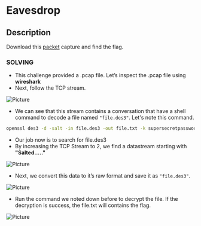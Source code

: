 # Eavesdrop
## Description


Download this [packet](https://artifacts.picoctf.net/c/359/capture.flag.pcap) capture and find the flag.

### SOLVING
* This challenge provided a .pcap file. Let’s inspect the .pcap file using **wireshark**
* Next, follow the TCP stream. 

![Picture](/home/kali/Desktop/picoCTF22/Eavesdrop/images/Screenshot_2022-05-19_03-09-15.png)

* We can see that this stream contains a conversation that have a shell command to decode a file named `"file.des3"`. Let's note this command.
```bash
openssl des3 -d -salt -in file.des3 -out file.txt -k supersecretpassword123
```
* Our job now is to search for file.des3
* By increasing the TCP Stream to 2, we find a datastream starting with **"Salted....."**

![Picture](/home/kali/Desktop/picoCTF22/Eavesdrop/images/Screenshot_2022-05-19_03-34-54.png)

* Next, we convert this data to it’s raw format and save it as `"file.des3"`.

![Picture](/home/kali/Desktop/picoCTF22/Eavesdrop/images/Screenshot_2022-05-19_03-39-45.png)

* Run the command we noted down before to decrypt the file. If the decryption is success, the file.txt will contains the flag.

![Picture](/home/kali/Desktop/picoCTF22/Eavesdrop/images/Screenshot_2022-05-19_03-48-05.png)